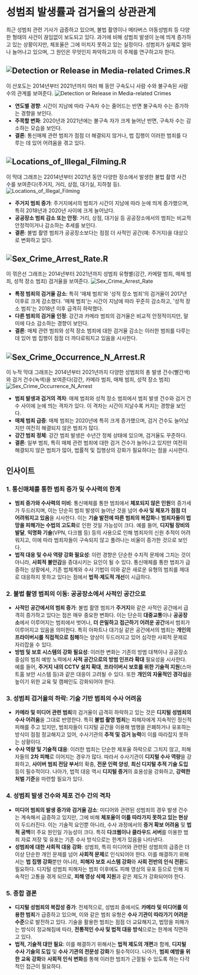 # 성범죄 발생률과 검거율의 상관관계
최근 성범죄 관련 기사가 급증하고 있으며, 불법 촬영이나 메타버스 아동성범죄 등 다양한 형태의 사건이 끊임없이 보도되고 있다. 과거에 비해 성범죄 발생이 눈에 띄게 증가하고 있는 상황이지만, 체포율은 그에 미치지 못하고 있는 실정이다. 성범죄가 실제로 얼마나 늘어나고 있으며, 그 원인은 무엇인지 파악하고자 이 주제를 연구하고자 한다.

## ![Detection or Release in Media-related Crimes.R](R/Detention_or_Release_in_Media-related_Crimes.R)
이 산포도는 2014년부터 2021년까지 여러 해 동안 구속도니 사람 수와 불구속된 사람 수의 관계를 보여준다.
![Detection or Release in Media-related Crimes](excelNgraph_img/graph_img/Detection_or_Release_in_Media-related_Crimes.png)
- **연도별 경향**: 시간이 지남에 따라 구속자 수는 줄어드는 반면 불구속자 수는 증가하는 경향을 보인다.
- **주목할 변화**: 2020년과 2021년에는 불구속 자가 크게 늘어난 반면, 구속자 수는 감소하는 모습을 보인다.
- **결론**: 통신매체 관련 범죄가 점점 더 해결되지 않거나, 법 집행이 이러한 범죄를 다루는 데 있어 어려움을 겪고 있다.

## ![Locations_of_Illegal_Filming.R](R/Locations_of_Illegal_Filming.R)
이 막대 그래프는 22014년부터 2021년 동안 다양한 장소에서 발생한 불법 촬영 사건 수를 보여준다(주거지, 거리, 상점, 대기실, 지하철 등).
![Locations_of_Illegal_Filming](excelNgraph_img/graph_img/Locations_of_Illegal_Filming.png)
- **주거지 범죄 증가**: 주거지에서의 범죄가 시간이 지남에 따라 눈에 띄게 증가했으며, 특히 2018년과 2020년 사이에 크게 늘어났다.
- **공공장소 범죄 감소 또는 안정**: 거리, 상점, 대기실 등 공공장소에서의 범죄는 비교적 안정적이거나 감소하는 추세를 보인다.
- **결론**: 불법 촬영 범죄가 공공장소보다는 점점 더 사적인 공간(예: 주거지)을 대상으로 변화하고 있다.

## ![Sex_Crime_Arrest_Rate.R](R/Sex_Crime_Arrest_Rate.R)
이 꺾은선 그래프는 2014년부터 2021년까지 성범죄 유형별(강간, 카메랄 범죄, 매체 범죄, 성적 장소 범죄) 검거율을 보여준다.
![Sex_Crime_Arrest_Rate](excelNgraph_img/graph_img/Sex_Crime_Arrest_Rate.png)
- **특정 범죄의 검거율 감소**: 특히 '매체 범죄'와 '성적 장소 범죄'의 검거율이 2017년 이후로 크게 감소했다. '매체 범죄'는 시간이 지남에 따라 꾸준히 감소하고, '성적 장소 범죄'는 2018년 이후 급격히 하락했다.
- **다른 범죄의 검거율 인정**: 강간과 카메라 범죄의 검거율은 비교적 안정적이지만, 말미에 다소 감소하는 경향이 보인다.
- **결론**: 매체 관련 범죄와 성적 장소 범죄에 대한 검거율 감소는 이러한 범죄를 다루는 데 있어 범 집행이 점점 더 까다로워지고 있음을 시사한다.

## ![Sex_Crime_Occurrence_N_Arrest.R](R/Sex_Crime_Occurrence_N_Arrest.R)
이 누적 막대 그래프는 2014년부터 2021년까지 다양한 성범죄의 총 발생 건수(빨간색)와 검거 건수(녹색)을 보여준다(강간, 카메라 범죄, 매체 범죄, 성적 장소 범죄)
![Sex_Crime_Occurrence_N_Arrest](excelNgraph_img/graph_img/Sex_Crime_Occurrence_N_Arrest.png)
- **범죄 발생과 검거의 격차**: 매체 범죄와 성적 장소 범죄에서 범죄 발생 건수와 검거 건수 사이에 눈에 띄는 격차가 있다. 이 격차는 시간이 지날수록 커지는 경향을 보인다.
- **매체 범죄 급증**: 매체 범죄는 2020년에 특히 크게 증가했으며, 검거 건수도 늘어났지만 여전히 해결되지 않은 범죄가 많다.
- **강간 범죄 정체**: 강간 범죄 발생은 수년간 정체 상태에 있으며, 검거율도 꾸준하다.
- **결론**: 일부 범죄, 특히 매체 관련 범죄에 대한 검거 건수가 늘어나고 있지만 여전히 해결되지 않은 범죄가 많아, 법률적 및 집행상의 강화가 필요하다는 점을 시사한다.

## 인사이트
### 1. 통신매체를 통한 범죄 증가 및 수사력의 한계
- **범죄 증가와 수사력의 미비**: 통신매체를 통한 범죄에서 **체포되지 않은 인원**의 증가세가 두드러지며, 이는 단순히 범죄 발생이 늘어난 것을 넘어 **수사 및 체포가 점점 더 어려워지고 있음**을 시사한다. 이는 **기술 발전에 따른 범죄의 복잡화**나 **범죄자들이 법망을 피해가는 수법의 고도화**로 인한 것일 가능성이 크다. 예를 들어, **디지털 장비의 발달**, **익명화 기술**(VPN, 다크웹 등) 등의 사용으로 인해 범죄자의 신원 추적이 어려워지고, 이에 따라 범죄자들이 구속되지 않고 풀려나는 비율이 증가한 것으로 보인다.
- **법적 대응 및 수사 역량 강화 필요성**: 이런 경향은 단순한 수치적 문제에 그치는 것이 아니라, **사회적 불안감**을 증대시키는 요인이 될 수 있다. 통신매체를 통한 범죄가 급증하는 상황에서, 기존 법체계와 수사 기법이 이와 같은 새로운 유형의 범죄를 제대로 대응하지 못하고 있다는 점에서 **법적·제도적 개선**이 시급하다.

### 2. 불법 촬영 범죄의 이동: 공공장소에서 사적인 공간으로
- **사적인 공간에서의 범죄 증가**: 불법 촬영 범죄가 **주거지**와 같은 사적인 공간에서 급격히 증가하고 있다는 점은 매우 중요한 변화다. 이는 단순히 **대중교통**이나 **공공장소**에서 이루어지는 범죄에서 벗어나, **더 은밀하고 접근하기 어려운 공간**에서 범죄가 이루어지고 있음을 의미한다. 특히 아파트나 대기실 같은 공간에서의 범죄는 **개인의 프라이버시를 직접적으로 침해**하는 양상이 두드러지고 있어 심각한 사회적 문제로 자리잡을 수 있다.
- **방범 및 보호 시스템의 강화 필요성**: 이러한 변화는 기존의 방범 대책이나 공공장소 중심의 범죄 예방 노력에서 **사적 공간으로의 방범 인프라 확대** 필요성을 시사한다. 예를 들어, **주거지 내의 CCTV 설치 확대**, **프라이버시 보호를 위한 기술적 지원**(스마트홈 보안 시스템 등)과 같은 대응이 고려될 수 있다. 또한 **개인의 자율적인 경각심**을 높이기 위한 교육 및 캠페인도 강화되어야 한다.

### 3. 성범죄 검거율의 하락: 기술 기반 범죄의 수사 어려움
- **카메라 및 미디어 관련 범죄**의 검거율이 급격히 하락하고 있는 것은 **디지털 성범죄의 수사 어려움**을 그대로 반영한다. 특히 **불법 촬영 범죄**는 피해자에게 지속적인 정신적 피해를 주고 있지만, 범죄자들이 디지털 공간을 이용해 범행을 은폐하거나 유포하는 방식이 점점 정교해지고 있어, 수사기관의 **추적 및 검거 능력**이 이를 따라잡지 못하는 상황이다.
- **수사 역량 및 기술적 대응**: 이러한 범죄는 단순한 체포율 하락으로 그치지 않고, 피해자들의 **2차 피해**로 이어지는 경우가 많다. 따라서 수사기관이 **디지털 수사 역량**을 강화하고, **사이버 범죄 전담 부서**의 확충, **전문 인력 양성**, **최신 디지털 추적 기술 도입** 등이 필수적이다. 나아가, 법적 대응 역시 **디지털 증거**의 효용성을 강화하고, **강력한 처벌 기준**을 마련할 필요가 있다.

### 4. 성범죄 발생 건수와 체포 건수 간의 격차
- **미디어 범죄의 발생 증가와 검거율 감소**: 미디어와 관련된 성범죄의 경우 발생 건수는 계속해서 급증하고 있지만, 그에 비해 **체포율이 이를 따라가지 못하고 있는 현상**이 두드러진다. 이는 기술적 요인뿐 아니라, 수사 과정에서의 **증거 확보 어려움** 및 **법적 공백**이 주요 원인일 가능성이 크다. 특히 **다크웹이나 클라우드 서버**를 이용한 범죄 자료 저장 및 유포는 기존 수사 방식으로는 한계가 있음을 나타낸다.
- **성범죄에 대한 사회적 대응 강화**: 성범죄, 특히 미디어와 관련된 성범죄의 급증은 더 이상 단순한 개인 문제를 넘어 **사회적 문제**로 인식되어야 한다. 이를 해결하기 위해서는 **법 집행 강화**뿐만 아니라, **피해자 보호 시스템 강화**와 **사회 전반의 인식 전환**도 필요하다. 디지털 성범죄 피해자는 범죄 이후에도 피해 영상의 유포 등으로 인해 지속적인 고통을 겪게 되므로, **피해 영상 삭제 지원**과 같은 제도가 강화되어야 한다.

### 5. 종합 결론
- **디지털 성범죄의 복잡성 증가**: 전체적으로, 성범죄 중에서도 **카메라 및 미디어를 이용한 범죄**가 급증하고 있으며, 이와 같은 범죄 유형은 **수사 기관이 따라가기 어려운 수준**으로 발전하고 있다. 기술을 활용한 범죄는 점점 더 교묘해지고, 법망을 피해가는 방식이 정교해짐에 따라, **전통적인 수사 및 법적 대응 방식**으로는 한계에 직면하고 있다.
- **법적, 기술적 대안 필요**: 이를 해결하기 위해서는 **법적 제도의 개편**과 함께, **디지털 수사 기술의 도입** 및 **수사 기관의 전문성 강화**가 필수적이다. 나아가, **범죄 예방을 위한 교육 강화**와 **사회적 인식 변화**를 통해 이러한 범죄가 근절될 수 있도록 하는 다각적인 접근이 필요하다.
